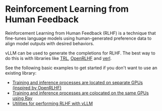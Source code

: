 # Reinforcement Learning from Human Feedback

Reinforcement Learning from Human Feedback (RLHF) is a technique that fine-tunes language models using human-generated preference data to align model outputs with desired behaviors.

vLLM can be used to generate the completions for RLHF. The best way to do this is with libraries like [TRL](https://github.com/huggingface/trl), [OpenRLHF](https://github.com/OpenRLHF/OpenRLHF) and [verl](https://github.com/volcengine/verl).

See the following basic examples to get started if you don't want to use an existing library:

- [Training and inference processes are located on separate GPUs (inspired by OpenRLHF)](../../examples/offline_inference/rlhf.py)
- [Training and inference processes are colocated on the same GPUs using Ray](../../examples/offline_inference/rlhf_colocate.py)
- [Utilities for performing RLHF with vLLM](../../examples/offline_inference/rlhf_utils.py)
